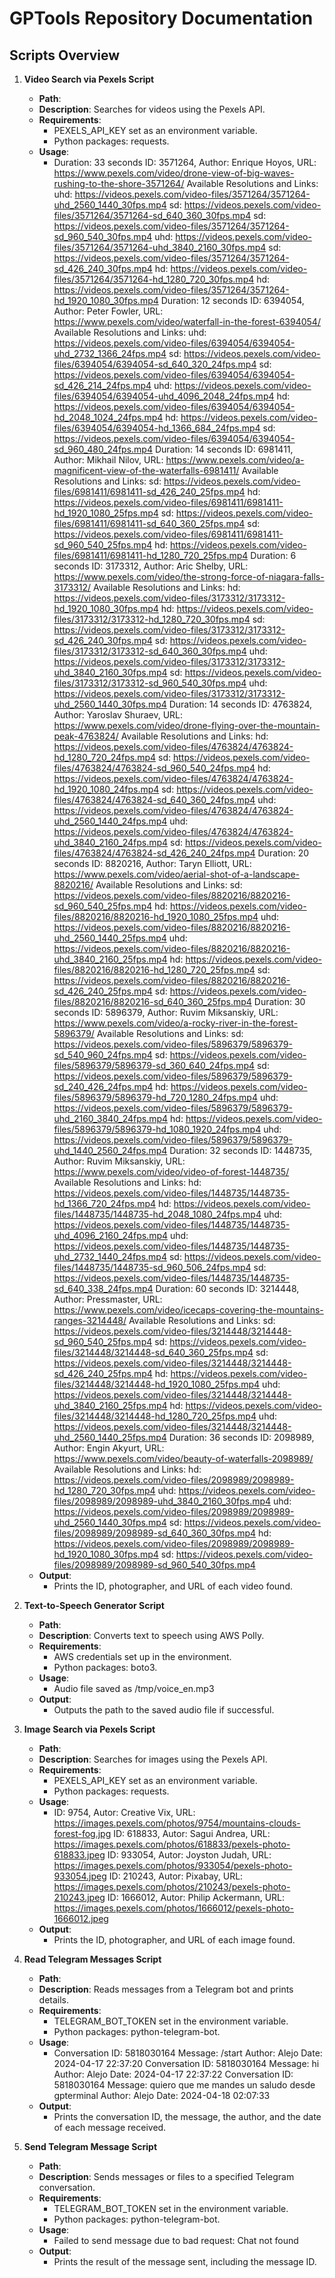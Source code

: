 # GPTools Repository Documentation

## Scripts Overview

1. **Video Search via Pexels Script**
   - **Path**: 
   - **Description**: Searches for videos using the Pexels API.
   - **Requirements**:
     - PEXELS_API_KEY set as an environment variable.
     - Python packages: requests.
   - **Usage**:
     - Duration: 33 seconds
ID: 3571264, Author: Enrique Hoyos, URL: https://www.pexels.com/video/drone-view-of-big-waves-rushing-to-the-shore-3571264/
Available Resolutions and Links:
uhd: https://videos.pexels.com/video-files/3571264/3571264-uhd_2560_1440_30fps.mp4
sd: https://videos.pexels.com/video-files/3571264/3571264-sd_640_360_30fps.mp4
sd: https://videos.pexels.com/video-files/3571264/3571264-sd_960_540_30fps.mp4
uhd: https://videos.pexels.com/video-files/3571264/3571264-uhd_3840_2160_30fps.mp4
sd: https://videos.pexels.com/video-files/3571264/3571264-sd_426_240_30fps.mp4
hd: https://videos.pexels.com/video-files/3571264/3571264-hd_1280_720_30fps.mp4
hd: https://videos.pexels.com/video-files/3571264/3571264-hd_1920_1080_30fps.mp4
Duration: 12 seconds
ID: 6394054, Author: Peter Fowler, URL: https://www.pexels.com/video/waterfall-in-the-forest-6394054/
Available Resolutions and Links:
uhd: https://videos.pexels.com/video-files/6394054/6394054-uhd_2732_1366_24fps.mp4
sd: https://videos.pexels.com/video-files/6394054/6394054-sd_640_320_24fps.mp4
sd: https://videos.pexels.com/video-files/6394054/6394054-sd_426_214_24fps.mp4
uhd: https://videos.pexels.com/video-files/6394054/6394054-uhd_4096_2048_24fps.mp4
hd: https://videos.pexels.com/video-files/6394054/6394054-hd_2048_1024_24fps.mp4
hd: https://videos.pexels.com/video-files/6394054/6394054-hd_1366_684_24fps.mp4
sd: https://videos.pexels.com/video-files/6394054/6394054-sd_960_480_24fps.mp4
Duration: 14 seconds
ID: 6981411, Author: Mikhail Nilov, URL: https://www.pexels.com/video/a-magnificent-view-of-the-waterfalls-6981411/
Available Resolutions and Links:
sd: https://videos.pexels.com/video-files/6981411/6981411-sd_426_240_25fps.mp4
hd: https://videos.pexels.com/video-files/6981411/6981411-hd_1920_1080_25fps.mp4
sd: https://videos.pexels.com/video-files/6981411/6981411-sd_640_360_25fps.mp4
sd: https://videos.pexels.com/video-files/6981411/6981411-sd_960_540_25fps.mp4
hd: https://videos.pexels.com/video-files/6981411/6981411-hd_1280_720_25fps.mp4
Duration: 6 seconds
ID: 3173312, Author: Aric Shelby, URL: https://www.pexels.com/video/the-strong-force-of-niagara-falls-3173312/
Available Resolutions and Links:
hd: https://videos.pexels.com/video-files/3173312/3173312-hd_1920_1080_30fps.mp4
hd: https://videos.pexels.com/video-files/3173312/3173312-hd_1280_720_30fps.mp4
sd: https://videos.pexels.com/video-files/3173312/3173312-sd_426_240_30fps.mp4
sd: https://videos.pexels.com/video-files/3173312/3173312-sd_640_360_30fps.mp4
uhd: https://videos.pexels.com/video-files/3173312/3173312-uhd_3840_2160_30fps.mp4
sd: https://videos.pexels.com/video-files/3173312/3173312-sd_960_540_30fps.mp4
uhd: https://videos.pexels.com/video-files/3173312/3173312-uhd_2560_1440_30fps.mp4
Duration: 14 seconds
ID: 4763824, Author: Yaroslav Shuraev, URL: https://www.pexels.com/video/drone-flying-over-the-mountain-peak-4763824/
Available Resolutions and Links:
hd: https://videos.pexels.com/video-files/4763824/4763824-hd_1280_720_24fps.mp4
sd: https://videos.pexels.com/video-files/4763824/4763824-sd_960_540_24fps.mp4
hd: https://videos.pexels.com/video-files/4763824/4763824-hd_1920_1080_24fps.mp4
sd: https://videos.pexels.com/video-files/4763824/4763824-sd_640_360_24fps.mp4
uhd: https://videos.pexels.com/video-files/4763824/4763824-uhd_2560_1440_24fps.mp4
uhd: https://videos.pexels.com/video-files/4763824/4763824-uhd_3840_2160_24fps.mp4
sd: https://videos.pexels.com/video-files/4763824/4763824-sd_426_240_24fps.mp4
Duration: 20 seconds
ID: 8820216, Author: Taryn Elliott, URL: https://www.pexels.com/video/aerial-shot-of-a-landscape-8820216/
Available Resolutions and Links:
sd: https://videos.pexels.com/video-files/8820216/8820216-sd_960_540_25fps.mp4
hd: https://videos.pexels.com/video-files/8820216/8820216-hd_1920_1080_25fps.mp4
uhd: https://videos.pexels.com/video-files/8820216/8820216-uhd_2560_1440_25fps.mp4
uhd: https://videos.pexels.com/video-files/8820216/8820216-uhd_3840_2160_25fps.mp4
hd: https://videos.pexels.com/video-files/8820216/8820216-hd_1280_720_25fps.mp4
sd: https://videos.pexels.com/video-files/8820216/8820216-sd_426_240_25fps.mp4
sd: https://videos.pexels.com/video-files/8820216/8820216-sd_640_360_25fps.mp4
Duration: 30 seconds
ID: 5896379, Author: Ruvim Miksanskiy, URL: https://www.pexels.com/video/a-rocky-river-in-the-forest-5896379/
Available Resolutions and Links:
sd: https://videos.pexels.com/video-files/5896379/5896379-sd_540_960_24fps.mp4
sd: https://videos.pexels.com/video-files/5896379/5896379-sd_360_640_24fps.mp4
sd: https://videos.pexels.com/video-files/5896379/5896379-sd_240_426_24fps.mp4
hd: https://videos.pexels.com/video-files/5896379/5896379-hd_720_1280_24fps.mp4
uhd: https://videos.pexels.com/video-files/5896379/5896379-uhd_2160_3840_24fps.mp4
hd: https://videos.pexels.com/video-files/5896379/5896379-hd_1080_1920_24fps.mp4
uhd: https://videos.pexels.com/video-files/5896379/5896379-uhd_1440_2560_24fps.mp4
Duration: 32 seconds
ID: 1448735, Author: Ruvim Miksanskiy, URL: https://www.pexels.com/video/video-of-forest-1448735/
Available Resolutions and Links:
hd: https://videos.pexels.com/video-files/1448735/1448735-hd_1366_720_24fps.mp4
hd: https://videos.pexels.com/video-files/1448735/1448735-hd_2048_1080_24fps.mp4
uhd: https://videos.pexels.com/video-files/1448735/1448735-uhd_4096_2160_24fps.mp4
uhd: https://videos.pexels.com/video-files/1448735/1448735-uhd_2732_1440_24fps.mp4
sd: https://videos.pexels.com/video-files/1448735/1448735-sd_960_506_24fps.mp4
sd: https://videos.pexels.com/video-files/1448735/1448735-sd_640_338_24fps.mp4
Duration: 60 seconds
ID: 3214448, Author: Pressmaster, URL: https://www.pexels.com/video/icecaps-covering-the-mountains-ranges-3214448/
Available Resolutions and Links:
sd: https://videos.pexels.com/video-files/3214448/3214448-sd_960_540_25fps.mp4
sd: https://videos.pexels.com/video-files/3214448/3214448-sd_640_360_25fps.mp4
sd: https://videos.pexels.com/video-files/3214448/3214448-sd_426_240_25fps.mp4
hd: https://videos.pexels.com/video-files/3214448/3214448-hd_1920_1080_25fps.mp4
uhd: https://videos.pexels.com/video-files/3214448/3214448-uhd_3840_2160_25fps.mp4
hd: https://videos.pexels.com/video-files/3214448/3214448-hd_1280_720_25fps.mp4
uhd: https://videos.pexels.com/video-files/3214448/3214448-uhd_2560_1440_25fps.mp4
Duration: 36 seconds
ID: 2098989, Author: Engin Akyurt, URL: https://www.pexels.com/video/beauty-of-waterfalls-2098989/
Available Resolutions and Links:
hd: https://videos.pexels.com/video-files/2098989/2098989-hd_1280_720_30fps.mp4
uhd: https://videos.pexels.com/video-files/2098989/2098989-uhd_3840_2160_30fps.mp4
uhd: https://videos.pexels.com/video-files/2098989/2098989-uhd_2560_1440_30fps.mp4
sd: https://videos.pexels.com/video-files/2098989/2098989-sd_640_360_30fps.mp4
hd: https://videos.pexels.com/video-files/2098989/2098989-hd_1920_1080_30fps.mp4
sd: https://videos.pexels.com/video-files/2098989/2098989-sd_960_540_30fps.mp4
   - **Output**:
     - Prints the ID, photographer, and URL of each video found.

2. **Text-to-Speech Generator Script**
   - **Path**: 
   - **Description**: Converts text to speech using AWS Polly.
   - **Requirements**:
     - AWS credentials set up in the environment.
     - Python packages: boto3.
   - **Usage**:
     - Audio file saved as /tmp/voice_en.mp3
   - **Output**:
     - Outputs the path to the saved audio file if successful.

3. **Image Search via Pexels Script**
   - **Path**: 
   - **Description**: Searches for images using the Pexels API.
   - **Requirements**:
     - PEXELS_API_KEY set as an environment variable.
     - Python packages: requests.
   - **Usage**:
     - ID: 9754, Autor: Creative Vix, URL: https://images.pexels.com/photos/9754/mountains-clouds-forest-fog.jpg
ID: 618833, Autor: Sagui Andrea, URL: https://images.pexels.com/photos/618833/pexels-photo-618833.jpeg
ID: 933054, Autor: Joyston Judah, URL: https://images.pexels.com/photos/933054/pexels-photo-933054.jpeg
ID: 210243, Autor: Pixabay, URL: https://images.pexels.com/photos/210243/pexels-photo-210243.jpeg
ID: 1666012, Autor: Philip Ackermann, URL: https://images.pexels.com/photos/1666012/pexels-photo-1666012.jpeg
   - **Output**:
     - Prints the ID, photographer, and URL of each image found.

4. **Read Telegram Messages Script**
   - **Path**: 
   - **Description**: Reads messages from a Telegram bot and prints details.
   - **Requirements**:
     - TELEGRAM_BOT_TOKEN set in the environment variable.
     - Python packages: python-telegram-bot.
   - **Usage**:
     - Conversation ID: 5818030164
Message: /start
Author: Alejo
Date: 2024-04-17 22:37:20
Conversation ID: 5818030164
Message: hi
Author: Alejo
Date: 2024-04-17 22:37:22
Conversation ID: 5818030164
Message: quiero que me mandes un saludo desde gpterminal
Author: Alejo
Date: 2024-04-18 02:07:33
   - **Output**:
     - Prints the conversation ID, the message, the author, and the date of each message received.

5. **Send Telegram Message Script**
   - **Path**: 
   - **Description**: Sends messages or files to a specified Telegram conversation.
   - **Requirements**:
     - TELEGRAM_BOT_TOKEN set in the environment variable.
     - Python packages: python-telegram-bot.
   - **Usage**:
     - Failed to send message due to bad request: Chat not found
   - **Output**:
     - Prints the result of the message sent, including the message ID.

